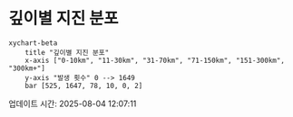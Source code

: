 # 깊이별 지진 분포

```mermaid
xychart-beta
    title "깊이별 지진 분포"
    x-axis ["0-10km", "11-30km", "31-70km", "71-150km", "151-300km", "300km+"]
    y-axis "발생 횟수" 0 --> 1649
    bar [525, 1647, 78, 10, 0, 2]
```

업데이트 시간: 2025-08-04 12:07:11
